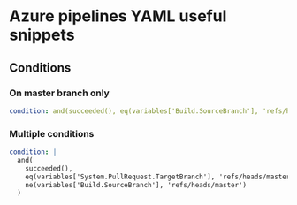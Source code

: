 # Azure pipelines YAML useful snippets

## Conditions

### On master branch only

```yaml
condition: and(succeeded(), eq(variables['Build.SourceBranch'], 'refs/heads/master'))
```

### Multiple conditions

```yaml
condition: |
  and(
    succeeded(),
    eq(variables['System.PullRequest.TargetBranch'], 'refs/heads/master'),
    ne(variables['Build.SourceBranch'], 'refs/heads/master')
  )
```
